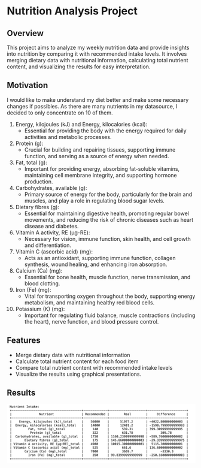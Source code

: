 # Nutrition Analysis Project

## Overview

This project aims to analyze my weekly nutrition data and provide insights into nutrition by comparing it with recommended intake levels. It involves merging dietary data with nutritional information, calculating total nutrient content, and visualizing the results for easy interpretation.

## Motivation

I would like to make understand my diet better and make some necessary changes if possibles. As there are many nutrients in my datasource, I decided to only concentrate on 10 of them. 

1. Energy, kilojoules (kJ) and Energy, kilocalories (kcal):
    - Essential for providing the body with the energy required for daily activities and metabolic processes.
2. Protein (g):
    - Crucial for building and repairing tissues, supporting immune function, and serving as a source of energy when needed.
3. Fat, total (g):
    - Important for providing energy, absorbing fat-soluble vitamins, maintaining cell membrane integrity, and supporting hormone production.
4. Carbohydrates, available (g):
    - Primary source of energy for the body, particularly for the brain and muscles, and play a role in regulating blood sugar levels.
5. Dietary fibres (g):
    - Essential for maintaining digestive health, promoting regular bowel movements, and reducing the risk of chronic diseases such as heart disease and diabetes.
6. Vitamin A activity, RE (µg-RE):
    - Necessary for vision, immune function, skin health, and cell growth and differentiation.
7. Vitamin C (ascorbic acid) (mg):
    - Acts as an antioxidant, supporting immune function, collagen synthesis, wound healing, and enhancing iron absorption.
8. Calcium (Ca) (mg):
    - Essential for bone health, muscle function, nerve transmission, and blood clotting.
9. Iron (Fe) (mg):
    - Vital for transporting oxygen throughout the body, supporting energy metabolism, and maintaining healthy red blood cells.
10. Potassium (K) (mg):
    - Important for regulating fluid balance, muscle contractions (including the heart), nerve function, and blood pressure control.

      
## Features

- Merge dietary data with nutritional information
- Calculate total nutrient content for each food item
- Compare total nutrient content with recommended intake levels
- Visualize the results using graphical presentations.
  
## Results

![Results](Results.png)


